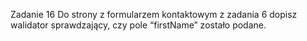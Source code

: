 Zadanie 16
Do strony z formularzem kontaktowym z zadania 6 dopisz walidator sprawdzający, 
czy pole “firstName” zostało podane.